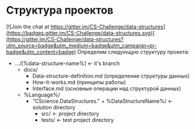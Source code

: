 # Структура проектов

[![Join the chat at https://gitter.im/CS-Challenge/data-structures](https://badges.gitter.im/CS-Challenge/data-structures.svg)](https://gitter.im/CS-Challenge/data-structures?utm_source=badge&utm_medium=badge&utm_campaign=pr-badge&utm_content=badge)
Определим следующую структуру проекта:
- .../[%data-structure-name%] <- it's branch
    - docs/
        - Data-structure-definition.md (определение структуры данных)
        - How-it-works.md (принципы работы)
        - Interface.md (основные операции над структурой данных)
    - %Language%/
        - "CScience.DataStructures." + %DataStructureName%/ <- solution directory
            - src/ <- project directory
            - tests/ <- test project directory
